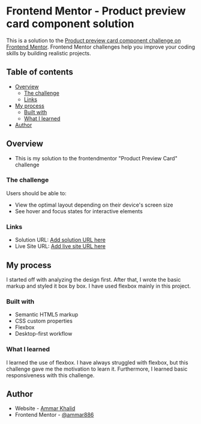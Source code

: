 # Frontend Mentor - Product preview card component solution

This is a solution to the [Product preview card component challenge on Frontend Mentor](https://www.frontendmentor.io/challenges/product-preview-card-component-GO7UmttRfa). Frontend Mentor challenges help you improve your coding skills by building realistic projects. 

## Table of contents

- [Overview](#overview)
  - [The challenge](#the-challenge)
  - [Links](#links)
- [My process](#my-process)
  - [Built with](#built-with)
  - [What I learned](#what-i-learned)
- [Author](#author)



## Overview
- This is my solution to the frontendmentor "Product Preview Card" challenge

### The challenge

Users should be able to:

- View the optimal layout depending on their device's screen size
- See hover and focus states for interactive elements


### Links

- Solution URL: [Add solution URL here](https://github.com/ammar886/product-preview-card-frontendMentor.git)
- Live Site URL: [Add live site URL here](https://ammar886.github.io/product-preview-card-frontendMentor/)

## My process
I started off with analyzing the design first. After that, I wrote the basic markup and styled it box by box. I have used flexbox mainly in this project.
### Built with

- Semantic HTML5 markup
- CSS custom properties
- Flexbox
- Desktop-first workflow


### What I learned
I learned the use of flexbox. I have always struggled with flexbox, but this challenge gave me the motivation to learn it. Furthermore, I learned basic responsiveness with this challenge.


## Author

- Website - [Ammar Khalid](https://www.github.com/ammar886)
- Frontend Mentor - [@ammar886](https://www.frontendmentor.io/profile/ammar886)



